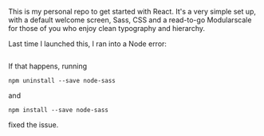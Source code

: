 This is my personal repo to get started with React. It's a very simple set up, with a default welcome screen, Sass, CSS and a read-to-go Modularscale for those of you who enjoy clean typography and hierarchy.

Last time I launched this, I ran into a Node error:

```

```

If that happens, running
```
npm uninstall --save node-sass
```
and
```
npm install --save node-sass
```

fixed the issue.